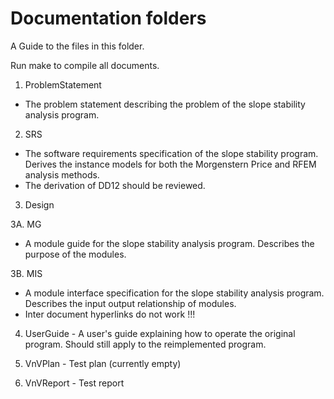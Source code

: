 # Documentation folders

A Guide to the files in this folder.

Run make to compile all documents.

1. ProblemStatement 
- The problem statement describing the problem of the slope stability analysis program.

2. SRS
- The software requirements specification of the slope stability program. Derives the instance models for both the Morgenstern Price and RFEM analysis methods.
- The derivation of DD12 should be reviewed.

3. Design

3A. MG
- A module guide for the slope stability analysis program. Describes the purpose of the modules.

3B. MIS
- A module interface specification for the slope stability analysis program. Describes the input output relationship of modules.
- Inter document hyperlinks do not work !!!

4. UserGuide - A user's guide explaining how to operate the original program. Should still apply to the reimplemented program.

5. VnVPlan - Test plan (currently empty)

6. VnVReport - Test report